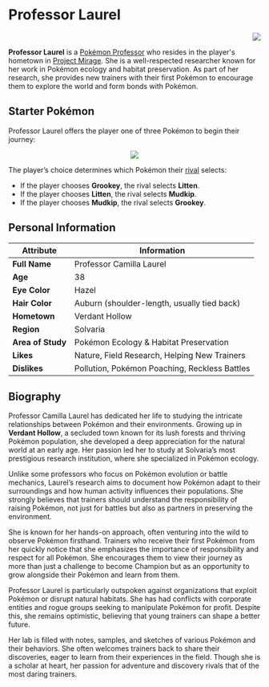 # Professor Laurel

<p align="right"><img src="https://i.imgur.com/n4GfqFW.png"></p>

**Professor Laurel** is a [Pokémon Professor](https://bulbapedia.bulbagarden.net/wiki/Pok%C3%A9mon_Professor) who resides in the player's hometown in [Project Mirage](https://emeraldvoid.github.io/pokemon-scrapyard/Project%20Mirage). She is a well-respected researcher known for her work in Pokémon ecology and habitat preservation. As part of her research, she provides new trainers with their first Pokémon to encourage them to explore the world and form bonds with Pokémon.

## Starter Pokémon  
Professor Laurel offers the player one of three Pokémon to begin their journey:

<p align="center"><img src="https://i.imgur.com/rBSaUXA.png"></p>

The player’s choice determines which Pokémon their [rival](https://emeraldvoid.github.io/pokemon-scrapyard/Darius) selects:
- If the player chooses **Grookey**, the rival selects **Litten**.
- If the player chooses **Litten**, the rival selects **Mudkip**.
- If the player chooses **Mudkip**, the rival selects **Grookey**.

## Personal Information  

| Attribute       | Information |
|----------------|------------|
| **Full Name**  | Professor Camilla Laurel |
| **Age**        | 38 |
| **Eye Color**  | Hazel |
| **Hair Color** | Auburn (shoulder-length, usually tied back) |
| **Hometown**   | Verdant Hollow |
| **Region**     | Solvaria |
| **Area of Study** | Pokémon Ecology & Habitat Preservation |
| **Likes**      | Nature, Field Research, Helping New Trainers |
| **Dislikes**   | Pollution, Pokémon Poaching, Reckless Battles |

## Biography 

Professor Camilla Laurel has dedicated her life to studying the intricate relationships between Pokémon and their environments. Growing up in **Verdant Hollow**, a secluded town known for its lush forests and thriving Pokémon population, she developed a deep appreciation for the natural world at an early age. Her passion led her to study at Solvaria’s most prestigious research institution, where she specialized in Pokémon ecology.

Unlike some professors who focus on Pokémon evolution or battle mechanics, Laurel’s research aims to document how Pokémon adapt to their surroundings and how human activity influences their populations. She strongly believes that trainers should understand the responsibility of raising Pokémon, not just for battles but also as partners in preserving the environment.

She is known for her hands-on approach, often venturing into the wild to observe Pokémon firsthand. Trainers who receive their first Pokémon from her quickly notice that she emphasizes the importance of responsibility and respect for all Pokémon. She encourages them to view their journey as more than just a challenge to become Champion but as an opportunity to grow alongside their Pokémon and learn from them.

Professor Laurel is particularly outspoken against organizations that exploit Pokémon or disrupt natural habitats. She has had conflicts with corporate entities and rogue groups seeking to manipulate Pokémon for profit. Despite this, she remains optimistic, believing that young trainers can shape a better future.  

Her lab is filled with notes, samples, and sketches of various Pokémon and their behaviors. She often welcomes trainers back to share their discoveries, eager to learn from their experiences in the field. Though she is a scholar at heart, her passion for adventure and discovery rivals that of the most daring trainers.
